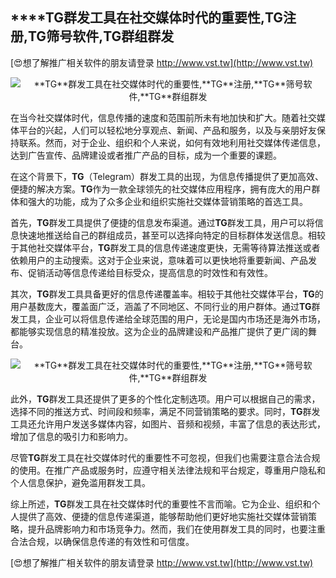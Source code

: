 ## ****TG**群发工具在社交媒体时代的重要性,**TG**注册,**TG**筛号软件,**TG**群组群发**

[😍想了解推广相关软件的朋友请登录 http://www.vst.tw](http://www.vst.tw)

 <center><img src="https://vst.tw/MP4/tuiguang/png/0.png" alt="**TG**群发工具在社交媒体时代的重要性,**TG**注册,**TG**筛号软件,**TG**群组群发"></center>

在当今社交媒体时代，信息传播的速度和范围前所未有地加快和扩大。随着社交媒体平台的兴起，人们可以轻松地分享观点、新闻、产品和服务，以及与亲朋好友保持联系。然而，对于企业、组织和个人来说，如何有效地利用社交媒体传递信息，达到广告宣传、品牌建设或者推广产品的目标，成为一个重要的课题。

在这个背景下，**TG**（Telegram）群发工具的出现，为信息传播提供了更加高效、便捷的解决方案。**TG**作为一款全球领先的社交媒体应用程序，拥有庞大的用户群体和强大的功能，成为了众多企业和组织实施社交媒体营销策略的首选工具。

首先，**TG**群发工具提供了便捷的信息发布渠道。通过**TG**群发工具，用户可以将信息快速地推送给自己的群组成员，甚至可以选择向特定的目标群体发送信息。相较于其他社交媒体平台，**TG**群发工具的信息传递速度更快，无需等待算法推送或者依赖用户的主动搜索。这对于企业来说，意味着可以更快地将重要新闻、产品发布、促销活动等信息传递给目标受众，提高信息的时效性和有效性。

其次，**TG**群发工具具备更好的信息传递覆盖率。相较于其他社交媒体平台，**TG**的用户基数庞大，覆盖面广泛，涵盖了不同地区、不同行业的用户群体。通过**TG**群发工具，企业可以将信息传递给全球范围的用户，无论是国内市场还是海外市场，都能够实现信息的精准投放。这为企业的品牌建设和产品推广提供了更广阔的舞台。

 <center><img src="https://vst.tw/MP4/tuiguang/png/0.png" alt="**TG**群发工具在社交媒体时代的重要性,**TG**注册,**TG**筛号软件,**TG**群组群发"></center>

此外，**TG**群发工具还提供了更多的个性化定制选项。用户可以根据自己的需求，选择不同的推送方式、时间段和频率，满足不同营销策略的要求。同时，**TG**群发工具还允许用户发送多媒体内容，如图片、音频和视频，丰富了信息的表达形式，增加了信息的吸引力和影响力。

尽管**TG**群发工具在社交媒体时代的重要性不可忽视，但我们也需要注意合法合规的使用。在推广产品或服务时，应遵守相关法律法规和平台规定，尊重用户隐私和个人信息保护，避免滥用群发工具。

综上所述，**TG**群发工具在社交媒体时代的重要性不言而喻。它为企业、组织和个人提供了高效、便捷的信息传递渠道，能够帮助他们更好地实施社交媒体营销策略，提升品牌影响力和市场竞争力。然而，我们在使用群发工具的同时，也要注重合法合规，以确保信息传递的有效性和可信度。

[😍想了解推广相关软件的朋友请登录 http://www.vst.tw](http://www.vst.tw)



